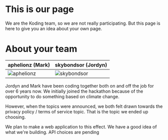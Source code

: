 This is our page
================

We are the Koding team, so we are not really participating. But this page is here
to give you an idea about your own page.


About your team
===========================

| aphelionz (Mark) | skybondsor (Jordyn) |
|--- |--- |
| ![aphelionz](https://fbcdn-sphotos-d-a.akamaihd.net/hphotos-ak-xfa1/v/t1.0-9/429397_10151321831125069_2084122506_n.jpg?oh=ab41ad0750b749a532bbd8f2d3f5a9cd&oe=550E92A4&__gda__=1423315627_a25fd60398c2cba46cb88530c5358420) | ![skybondsor](https://scontent-a-iad.xx.fbcdn.net/hphotos-xpf1/v/t1.0-9/1392014_10151601758896266_672020922_n.jpg?oh=20ae0c38af31d7c017a699a3a8fbe0a1&oe=550CD680) |

Jordyn and Mark have been coding together both on and off the job for over 6 years now. We initially joined the hackathon because of the opportunity to do something based on climate change.

However, when the topics were announced, we both felt drawn towards the privacy policy / terms of service topic. That is the topic we ended up choosing.

We plan to make a web application to this effect. We have a good idea of what we're building. API choices are pending

